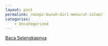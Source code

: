 ```yaml
---
layout: post
permalink: /mimpi-bunuh-diri-menurut-islam/
categories:
    - Uncategorized
---
```


[Baca Selengkapnya](/09)